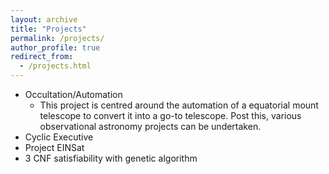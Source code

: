 ```yaml
---
layout: archive
title: "Projects"
permalink: /projects/
author_profile: true
redirect_from:
  - /projects.html
---
```


* Occultation/Automation
  * This project is centred around the automation of a equatorial mount telescope to convert it into a go-to telescope. Post this, various observational astronomy projects can be undertaken.
* Cyclic Executive
* Project EINSat
* 3 CNF satisfiability with genetic algorithm

